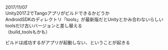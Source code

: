 2017/11/07  
Unity2017.2でTangoアプリがビルドできるかどうか  
AndroidSDKのディレクトリ「tools」が最新版だとUnityとかみ合わないらしい  
toolsだけ古いバージョンと差し替える  
（build_toolsもかも）  
  
ビルドは成功するがアプリが起動しない、ということが起きる
